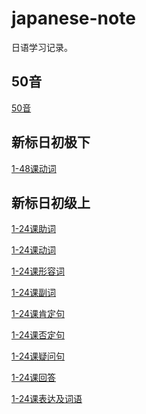 # japanese-note

日语学习记录。

## 50音

[50音](https://github.com/yanqizhao/japanese-note/blob/develop/50%E9%9F%B3.md)

## 新标日初极下

[1-48课动词]()

## 新标日初级上

[1-24课助词](https://github.com/yanqizhao/japanese-note/blob/develop/%E6%96%B0%E6%A0%87%E6%97%A5%E5%88%9D%E7%BA%A7%E4%B8%8A/%E5%8A%A9%E8%AF%8D.md)

[1-24课动词](https://github.com/yanqizhao/japanese-note/blob/develop/%E6%96%B0%E6%A0%87%E6%97%A5%E5%88%9D%E7%BA%A7%E4%B8%8A/%E5%8A%A8%E8%AF%8D.md)

[1-24课形容词](https://github.com/yanqizhao/japanese-note/blob/develop/%E6%96%B0%E6%A0%87%E6%97%A5%E5%88%9D%E7%BA%A7%E4%B8%8A/%E5%BD%A2%E5%AE%B9%E8%AF%8D.md)

[1-24课副词](https://github.com/yanqizhao/japanese-note/blob/develop/%E6%96%B0%E6%A0%87%E6%97%A5%E5%88%9D%E7%BA%A7%E4%B8%8A/%E5%89%AF%E8%AF%8D.md)

[1-24课肯定句](https://github.com/yanqizhao/japanese-note/blob/develop/%E6%96%B0%E6%A0%87%E6%97%A5%E5%88%9D%E7%BA%A7%E4%B8%8A/%E8%82%AF%E5%AE%9A%E5%8F%A5.md)

[1-24课否定句](https://github.com/yanqizhao/japanese-note/blob/develop/%E6%96%B0%E6%A0%87%E6%97%A5%E5%88%9D%E7%BA%A7%E4%B8%8A/%E5%90%A6%E5%AE%9A%E5%8F%A5.md)

[1-24课疑问句](https://github.com/yanqizhao/japanese-note/blob/develop/%E6%96%B0%E6%A0%87%E6%97%A5%E5%88%9D%E7%BA%A7%E4%B8%8A/%E7%96%91%E9%97%AE%E5%8F%A5.md)

[1-24课回答](https://github.com/yanqizhao/japanese-note/blob/develop/%E6%96%B0%E6%A0%87%E6%97%A5%E5%88%9D%E7%BA%A7%E4%B8%8A/%E5%9B%9E%E7%AD%94.md)

[1-24课表达及词语](https://github.com/yanqizhao/japanese-note/blob/develop/%E6%96%B0%E6%A0%87%E6%97%A5%E5%88%9D%E7%BA%A7%E4%B8%8A/%E8%A1%A8%E8%BE%BE%E5%8F%8A%E8%AF%8D%E8%AF%AD.md)



